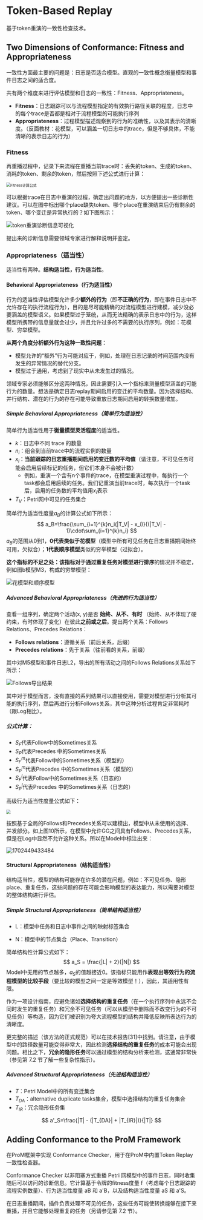 # Token-Based Replay

基于token重演的一致性检查技术。

## Two Dimensions of Conformance: Fitness and Appropriateness

一致性方面最主要的问题是：日志是否适合模型。直观的一致性概念衡量模型和事件日志之间的适合度。

共有两个维度来进行评估模型和日志的一致性：Fitness、Appropriateness。

- **Fitness**：日志跟踪可以与流程模型指定的有效执行路径关联的程度，日志中的每个trace是否都是相对于流程模型的可能执行序列
- **Appropriateness**：过程模型描述观察到的行为的准确性，以及其表示的清晰度。（反面教材：花模型，可以涵盖一切日志中的trace，但是不够具体，不能清晰的表示日志的行为）

### Fitness

再重播过程中，记录下来流程在重播当前trace时：丢失的token、生成的token、消耗的token、剩余的token，然后按照下述公式进行计算：

<img src="https://raw.githubusercontent.com/devtommy2/PicBed/main/1702433855385.png" alt="Fitness计算公式" style="zoom:67%;" />

可以根据trace在日志中重演的过程，确定出问题的地方，以方便提出一些诊断性建议。可以在图中标出哪个place缺失token、哪个place在重演结束后仍有剩余的token、哪个变迁是异常执行的？如下图所示：

![token重演诊断信息可视化](https://raw.githubusercontent.com/devtommy2/PicBed/main/1702434346621.png)

提出来的诊断信息需要领域专家进行解释说明并鉴定。

### Appropriateness（适当性）

适当性有两种。**结构适当性，行为适当性**。

#### Behavioral Appropriateness（行为适当性）

行为的适当性评估模型允许多少**额外的行为**（即**不正确的行为**，即在事件日志中不允许存在的执行流程行为），目的是尽可能精确的对流程模型进行建模，减少没必要涵盖的模型语义。如果模型过于笼统，从而无法精确的表示日志中的行为，这样模型所携带的信息量就会过少，并且允许过多的不需要的执行序列，例如：花模型、穷举模型。

**从两个角度分析额外行为这种一致性问题：**

- 模型允许的“额外”行为可能对应于，例如，处理在日志记录的时间范围内没有发生的异常情况的替代分支。
- 模型过于通用，考虑到了现实中从未发生过的情况。

领域专家必须能够区分这两种情况，因此需要引入一个指标来测量模型涵盖的可能行为的数量。想法是确定日志replay期间启用的变迁的平均数量。因为选择结构、并行结构、潜在的行为的存在可能导致重放日志期间启用的转换数量增加。

##### Simple Behavioral Appropriateness（简单行为适当性）

简单行为适当性用于**衡量模型灵活程度**的适当性。

- $k$：日志中不同 trace 的数量
- $n_i$：组合到当前trace中的流程实例的数量
- $x_i$：**当前跟踪的日志重播期间启用的变迁数的平均值**（请注意，不可见任务可能会启用后续标记的任务，但它们本身不会被计数）
  - 例如，重演一个含有n个事件的trace，在模型重演过程中，每执行一个task都会启用后续的任务。我们记重演当前trace时，每次执行一个task后，启用的任务数的平均值用$x_i$表示
- $T_V$：Petri网中可见的任务集合

简单行为适当性度量$a_B$的计算公式如下所示：
$$
a_B=\frac{\sum_{i=1}^{k}n_i(|T_V| - x_i)}{(|T_V| - 1)\cdot\sum_{i=1}^{k}n_i}
$$
$a_B$的范围从0到1，**0代表类似于花模型**（模型中所有可见任务在日志重播期间始终可用，欠拟合）；**1代表顺序模型**类似的穷举模型（过拟合）。

**这个指标的不足之处：**该指标对于**通过重复任务对模型进行排序**的情况并不稳定，例如图b模型M3，构成的穷举模型：

![花模型和顺序模型](https://raw.githubusercontent.com/devtommy2/PicBed/main/202312121657655.png)

##### Advanced Behavioral Appropriateness（先进的行为适当性）

查看一组序列，确定两个活动(x, y)是否 **始终、从不、有时** （始终、从不体现了硬约束，有时体现了变化）在彼此**之前或之后**。提出两个关系：Follows Relations、Precedes Relations：

- **Follows relations**：遵循关系（前后关系，后缀）
- **Precedes relations**：先于关系（往前看的关系，前缀）

其中对M5模型和事件日志L2，导出的所有活动之间的Follows Relations关系如下所示：

![Follows导出结果](https://raw.githubusercontent.com/devtommy2/PicBed/main/1702448109850.png)

其中对于模型而言，没有直接的系列结果可以直接使用，需要对模型进行分析其可能的执行序列，然后再进行分析Follows关系，其中这种分析过程肯定非常耗时（跟Log相比）。

##### 公式计算：

- $S_F$代表Follow中的Sometimes关系
- $S_P$代表Precedes 中的Sometimes关系
- $S_F^m$代表Follow中的Sometimes关系（模型的）
- $S_P^m$代表Precedes 中的Sometimes关系（模型的）
- $S_F^l$代表Follow中的Sometimes关系（日志的）
- $S_P^l$代表Precedes 中的Sometimes关系（日志的）

高级行为适当性度量公式如下：

<img src="https://raw.githubusercontent.com/devtommy2/PicBed/main/1702448660199.png" style="zoom:70%;" />

按照基于全局的Follows和Precedes关系可以建模出，模型中从未使用的选择、并发部分。如上图10所示，在模型中允许GG之间具有Follows、Precedes关系，但是在Log中显然不允许这种关系。所以在Model中标注出来：

![1702449433484](https://raw.githubusercontent.com/devtommy2/PicBed/main/1702449433484.png)

#### Structural Appropriateness（结构适当性）

结构适当性，模型的结构可能存在许多的潜在问题，例如：不可见任务、隐形place、重复任务，这些问题的存在可能会影响模型的表达能力，所以需要对模型的整体结构进行评估。

##### Simple Structural Appropriateness（简单结构适当性）

- L：模型中任务和日志中事件之间的映射标签集合

- N：模型中的节点集合（Place、Transition）

简单结构性计算公式如下：
$$
a_S = \frac{|L| + 2}{|N|}
$$
Model中无用的节点越多，$a_S$的值越接近0。该指标只能用作**表现出等效行为的流程模型的比较手段**（要比较的模型之间一定是等效模型！），因此，其适用性有限。

作为一项设计指南，应避免诸如**选择结构的重复任务**（在一个执行序列中永远不会同时发生的重复任务）和冗余不可见任务（可以从模型中删除而不改变行为的不可见任务）等构造，因为它们被识别为夸大流程模型的结构并降低反映所表达行为的清晰度。

更完整的描述（该方法的正式规范）可以在技术报告[31]中找到。请注意，由于模型中的路径数量可能变得非常大，因此检测**选择结构的重复任务**的成本可能会出现问题。相比之下，**冗余的隐形任务**可以通过模型的结构分析来检测，这通常非常快（参见第 7.2 节了解一些复杂性指示）。

##### Advanced Structural Appropriateness（先进结构适当性）

- $T$：Petri Model中的所有变迁集合
- $T_{DA}$：alternative duplicate tasks集合，模型中选择结构的重复任务集合
- $T_{IR}$：冗余隐形任务集

$$
a'_S=\frac{|T| - (|T_{DA}| + |T_{IR}|)}{|T|}
$$

## Adding Conformance to the ProM Framework

在ProM框架中实现 Conformance Checker，用于在ProM中内置Token Replay一致性检查器。

Conformance Checker 以非阻塞方式重播 Petri 网模型中的事件日志，同时收集随后可以访问的诊断信息。它计算基于令牌的fitness度量 f（考虑每个日志跟踪的流程实例数量）、行为适当性度量 aB 和 a'B，以及结构适当性度量 aS 和 a'S。

在日志重播期间，插件负责处理不可见的任务，这些任务可能使转换能够在接下来重播，并且它能够处理重复的任务（另请参见第 7.2 节）。